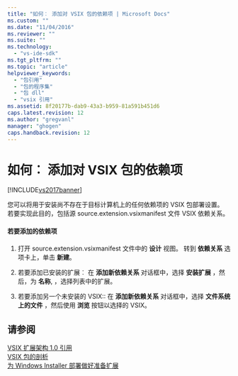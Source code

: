 ```yaml
---
title: "如何︰ 添加对 VSIX 包的依赖项 | Microsoft Docs"
ms.custom: ""
ms.date: "11/04/2016"
ms.reviewer: ""
ms.suite: ""
ms.technology: 
  - "vs-ide-sdk"
ms.tgt_pltfrm: ""
ms.topic: "article"
helpviewer_keywords: 
  - "包引用"
  - "包的程序集"
  - "包 dll"
  - "vsix 引用"
ms.assetid: 8f20177b-dab9-43a3-b959-81a591b451d6
caps.latest.revision: 12
ms.author: "gregvanl"
manager: "ghogen"
caps.handback.revision: 12
---
```

# 如何︰ 添加对 VSIX 包的依赖项
[!INCLUDE[vs2017banner](../code-quality/includes/vs2017banner.md)]

您可以将用于安装尚不存在于目标计算机上的任何依赖项的 VSIX 包部署设置。 若要实现此目的，包括源 source.extension.vsixmanifest 文件 VSIX 依赖关系。  
  
#### 若要添加的依赖项  
  
1.  打开 source.extension.vsixmanifest 文件中的 **设计** 视图。 转到 **依赖关系** 选项卡上，单击 **新建**。  
  
2.  若要添加已安装的扩展︰ 在 **添加新依赖关系** 对话框中，选择 **安装扩展** ，然后，为 **名称**, ，选择列表中的扩展。  
  
3.  若要添加另一个未安装的 VSIX:: 在 **添加新依赖关系** 对话框中，选择 **文件系统上的文件** ，然后使用 **浏览** 按钮以选择的 VSIX。  
  
## 请参阅  
 [VSIX 扩展架构 1.0 引用](http://msdn.microsoft.com/zh-cn/76e410ec-b1fb-4652-ac98-4a4c52e09a2b)   
 [VSIX 包的剖析](../extensibility/anatomy-of-a-vsix-package.md)   
 [为 Windows Installer 部署做好准备扩展](../extensibility/preparing-extensions-for-windows-installer-deployment.md)